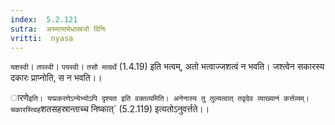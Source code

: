 ```yaml
---
index:  5.2.121
sutra:  अस्मायामेधास्रजो विनिः
vritti:  nyasa
---
```


`यशस्वी`। `तपस्वी`। `पयस्वी`। `तसौ मत्वर्थे` (1.4.19) इति भत्वम्, अतो भत्वाज्जशत्वं न भवति। जश्त्वेन सकारस्य दकारः प्राप्नोति, स न भवति।।

ारणे` इति। यप्प्रकरणेऽन्येभ्योऽपि दृश्यत इति वक्तव्यमिति। अनेनास्य तु तुल्यत्वात् तद्वदेव व्याख्यानं कर्त्तव्यम्। चकारस्त्विह `शतसहस्रान्ताच्च निष्कात्` (5.2.119) इत्यतोऽनुवर्त्तते।।

